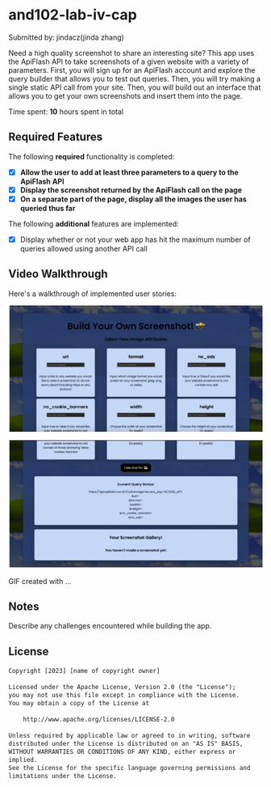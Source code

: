 # and102-lab-iv-cap


Submitted by: jindacz(jinda zhang)

Need a high quality screenshot to share an interesting site? This app uses the ApiFlash API to take screenshots of a given website with a variety of parameters. First, you will sign up for an ApiFlash account and explore the query builder that allows you to test out queries. Then, you will try making a single static API call from your site. Then, you will build out an interface that allows you to get your own screenshots and insert them into the page.

Time spent: **10** hours spent in total

## Required Features

The following **required** functionality is completed:

- [x] **Allow the user to add at least three parameters to a query to the ApiFlash API**
- [x] **Display the screenshot returned by the ApiFlash call on the page**
- [x] **On a separate part of the page, display all the images the user has queried thus far**

The following **additional** features are implemented:

- [x] Display whether or not your web app has hit the maximum number of queries allowed using another API call


## Video Walkthrough

Here's a walkthrough of implemented user stories:

<img src='https://github.com/jindacz/web102-lab-iv-cap/blob/main/lab-iv.jpg' title='Video Walkthrough' width='' alt='Video Walkthrough' />

<!-- Replace this with whatever GIF tool you used! -->
GIF created with ...  
<!-- Recommended tools:
[Kap](https://getkap.co/) for macOS
[ScreenToGif](https://www.screentogif.com/) for Windows
[peek](https://github.com/phw/peek) for Linux. -->

## Notes

Describe any challenges encountered while building the app.

## License

    Copyright [2023] [name of copyright owner]

    Licensed under the Apache License, Version 2.0 (the "License");
    you may not use this file except in compliance with the License.
    You may obtain a copy of the License at

        http://www.apache.org/licenses/LICENSE-2.0

    Unless required by applicable law or agreed to in writing, software
    distributed under the License is distributed on an "AS IS" BASIS,
    WITHOUT WARRANTIES OR CONDITIONS OF ANY KIND, either express or implied.
    See the License for the specific language governing permissions and
    limitations under the License.
